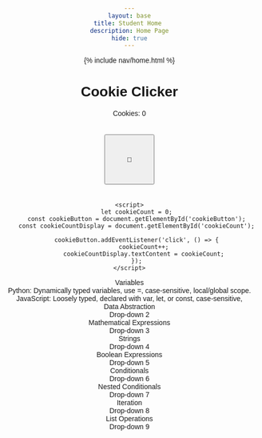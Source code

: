 ```yaml
---
layout: base
title: Student Home 
description: Home Page
hide: true
---
```

{% include nav/home.html %}

<html lang="en">
<head>
    <meta charset="UTF-8">
    <meta name="viewport" content="width=device-width, initial-scale=1.0">
    <title>Simple Cookie Clicker</title>
    <style>
        body {
            text-align: center;
            font-family: Arial, sans-serif;
        }
        #cookieButton {
            width: 100px;
            height: 100px;
            margin: 20px;
        }
    </style>
</head>
<body>
    <h1>Cookie Clicker</h1>
    <p>Cookies: <span id="cookieCount">0</span></p>
    <button id="cookieButton">🍪</button>

    <script>
        let cookieCount = 0;
        const cookieButton = document.getElementById('cookieButton');
        const cookieCountDisplay = document.getElementById('cookieCount');

        cookieButton.addEventListener('click', () => {
            cookieCount++;
            cookieCountDisplay.textContent = cookieCount;
        });
    </script>
</body>
</html>

<html lang="en">
<head>
    <meta charset="UTF-8">
    <meta name="viewport" content="width=device-width, initial-scale=1.0">
    <title>Hover Grid Drop-Down</title>
    <link rel="stylesheet" href="styles.css">
</head>
<body>
    <div class="grid-container">
        <div class="box">
            Variables
            <div class="dropdown-text">Python: Dynamically typed variables, use =, case-sensitive, local/global scope. JavaScript: Loosely typed, declared with var, let, or const, case-sensitive, </div>
        </div>
        <div class="box">
            Data Abstraction
            <div class="dropdown-text">Drop-down 2</div>
        </div>
        <div class="box">
            Mathematical Expressions
            <div class="dropdown-text">Drop-down 3</div>
        </div>
        <div class="box">
            Strings
            <div class="dropdown-text">Drop-down 4</div>
        </div>
        <div class="box">
            Boolean Expressions
            <div class="dropdown-text">Drop-down 5</div>
        </div>
        <div class="box">
            Conditionals
            <div class="dropdown-text">Drop-down 6</div>
        </div>
        <div class="box">
            Nested Conditionals
            <div class="dropdown-text">Drop-down 7</div>
        </div>
        <div class="box">
            Iteration
            <div class="dropdown-text">Drop-down 8</div>
        </div>
        <div class="box">
            List Operations
            <div class="dropdown-text">Drop-down 9</div>
        </div>
    </div>
</body>
</html>
